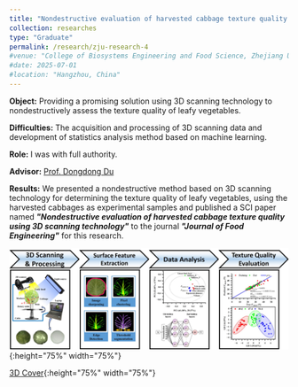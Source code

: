 ```yaml
---
title: "Nondestructive evaluation of harvested cabbage texture quality using 3D scanning technology (October 2023 - February 2024)"
collection: researches
type: "Graduate"
permalink: /research/zju-research-4
#venue: "College of Biosystems Engineering and Food Science, Zhejiang University"
#date: 2025-07-01
#location: "Hangzhou, China"
---
```


**Object:** Providing a promising solution using 3D scanning technology to nondestructively assess the texture quality of leafy vegetables.

**Difficulties:** The acquisition and processing of 3D scanning data and development of statistics analysis method based on machine learning.

**Role:** I was with full authority.

**Advisor:** [Prof. Dongdong Du](https://person.zju.edu.cn/Dudd)

**Results:** We presented a nondestructive method based on 3D scanning technology for determining the texture quality of leafy vegetables, using the harvested cabbages as experimental samples and published a SCI paper named ***"Nondestructive evaluation of harvested cabbage texture quality using 3D scanning technology"*** to the journal ***"Journal of Food Engineering"*** for this research.

![3D Graphical Abstract](../images/3DGraphicalAbstract.jpg "3D Graphical abstract"){:height="75%" width="75%"} 

[3D Cover](../images/3DCover.jpg "3D cover"){:height="75%" width="75%"} 
